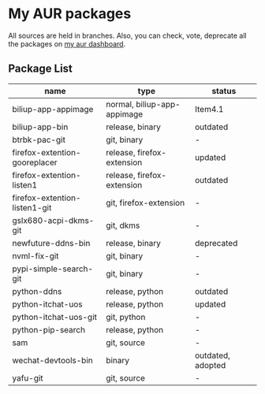 # My AUR packages

All sources are held in branches. Also, you can check, vote, deprecate all the packages on [my aur dashboard](https://aur.archlinux.org/packages?K=Lehmaning&SeB=m).

## Package List

<!--TODO: 使用 CI/CD 自动更新列表-->

| name                          | type                        | status            |
| ----------------------------- | --------------------------- | ----------------- |
| biliup-app-appimage           | normal, biliup-app-appimage | Item4.1           |
| biliup-app-bin                | release, binary             | outdated          |
| btrbk-pac-git                 | git, binary                 | -                 |
| firefox-extention-gooreplacer | release, firefox-extension  | updated           |
| firefox-extention-listen1     | release, firefox-extension  | outdated          |
| firefox-extention-listen1-git | git, firefox-extension      | -                 |
| gslx680-acpi-dkms-git         | git, dkms                   | -                 |
| newfuture-ddns-bin            | release, binary             | deprecated        |
| nvml-fix-git                  | git, binary                 | -                 |
| pypi-simple-search-git        | git, binary                 | -                 |
| python-ddns                   | release, python             | outdated          |
| python-itchat-uos             | release, python             | updated           |
| python-itchat-uos-git         | git, python                 | -                 |
| python-pip-search             | release, python             | -                 |
| sam                           | git, source                 | -                 |
| wechat-devtools-bin           | binary                      | outdated, adopted |
| yafu-git                      | git, source                 | -                 |
